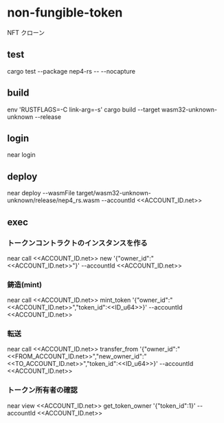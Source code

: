 # non-fungible-token

NFT クローン

## test

cargo test --package nep4-rs -- --nocapture

## build

env 'RUSTFLAGS=-C link-arg=-s' cargo build --target wasm32-unknown-unknown --release

## login

near login

## deploy

near deploy --wasmFile target/wasm32-unknown-unknown/release/nep4_rs.wasm --accountId <<ACCOUNT_ID.net>>

## exec

### トークンコントラクトのインスタンスを作る

near call <<ACCOUNT_ID.net>> new '{"owner_id":"<<ACCOUNT_ID.net>>"}' --accountId <<ACCOUNT_ID.net>>

### 鋳造(mint)

near call <<ACCOUNT_ID.net>> mint_token '{"owner_id":"<<ACCOUNT_ID.net>>","token_id":<<ID_u64>>}' --accountId <<ACCOUNT_ID.net>>

### 転送

near call <<ACCOUNT_ID.net>> transfer_from '{"owner_id":"<<FROM_ACCOUNT_ID.net>>","new_owner_id":"<<TO_ACCOUNT_ID.net>>","token_id":<<ID_u64>>}' --accountId <<ACCOUNT_ID.net>>

### トークン所有者の確認

near view <<ACCOUNT_ID.net>> get_token_owner '{"token_id":1}' --accountId <<ACCOUNT_ID.net>>
